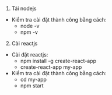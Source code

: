 1. Tải nodejs

- Kiểm tra cài đặt thành công bằng cách:
  - node -v
  - npm -v

2. Cài reactjs

- Cài đặt reactjs:
  - npm install -g create-react-app
  - create-react-app my-app
- Kiểm tra cài đặt thành công bằng cách:
  - cd my-app
  - npm start

